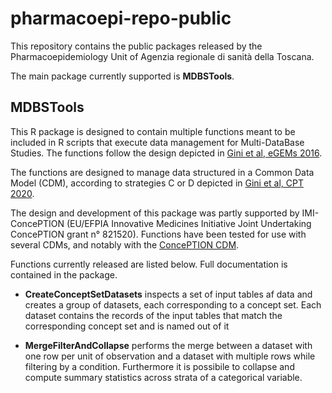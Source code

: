 # pharmacoepi-repo-public

This repository contains the public packages released by the Pharmacoepidemiology Unit of Agenzia regionale di sanità della Toscana.

The main package currently supported is **MDBSTools**.

## MDBSTools

This R package is designed to contain multiple functions meant to be included in R scripts that execute data management for Multi-DataBase Studies. The functions follow the design depicted in [Gini et al, eGEMs 2016](https://egems.academyhealth.org/articles/abstract/10.13063/2327-9214.1189/).

The functions are designed to manage data structured in a Common Data Model (CDM), according to strategies C or D depicted in [Gini et al, CPT 2020](https://ascpt.onlinelibrary.wiley.com/doi/full/10.1002/cpt.1833). 

The design and development of this package was partly supported by IMI-ConcePTION (EU/EFPIA Innovative Medicines Initiative Joint Undertaking ConcePTION grant n° 821520). Functions have been tested for use with several CDMs, and notably with the [ConcePTION CDM](https://docs.google.com/spreadsheets/d/1hc-TBOfEzRBthGP78ZWIa13C0RdhU7bK/edit#gid=413205035).

Functions currently released are listed below. Full documentation is contained in the package.

- **CreateConceptSetDatasets** inspects a set of input tables af data and creates a group of datasets, each corresponding to a concept set. Each dataset contains the records of the input tables that match the corresponding concept set and is named out of it

- **MergeFilterAndCollapse** performs the merge between a dataset with one row per unit of observation and a dataset with multiple rows while filtering by a condition. Furthermore it is possibile to collapse and compute summary statistics across strata of a categorical variable.

